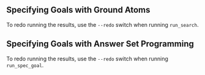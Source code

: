 ## Specifying Goals with Ground Atoms
To redo running the results, use the `--redo` switch when running `run_search`.

## Specifying Goals with Answer Set Programming
To redo running the results, use the `--redo` switch when running `run_spec_goal`.
